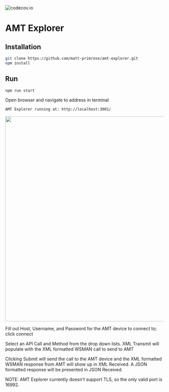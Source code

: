 ![codecov.io](https://codecov.io/github/matt-primrose/amt-explorer/coverage.svg?branch=main)
# AMT Explorer

## Installation
```bash
git clone https://github.com/matt-primrose/amt-explorer.git
npm install
```

## Run
```bash
npm run start
```

Open browser and navigate to address in terminal

```bash
AMT Explorer running at: http://localhost:3001/
```

<p align="center">
<img src="assets/animations/amt-explorer.gif" width="650" />
</p>

Fill out Host, Username, and Password for the AMT device to connect to; click connect

Select an API Call and Method from the drop down lists.  XML Transmit will populate with the XML formatted WSMAN call to send to AMT

Clicking Submit will send the call to the AMT device and the XML formatted WSMAN response from AMT will show up in XML Received.  A JSON formatted response will be presented in JSON Received.

NOTE: AMT Explorer currently doesn't support TLS, so the only valid port is 16992.
